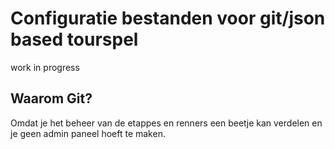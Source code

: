 # Configuratie bestanden voor git/json based tourspel

work in progress

## Waarom Git?

Omdat je het beheer van de etappes en renners een beetje kan verdelen en je geen admin paneel hoeft te maken.
